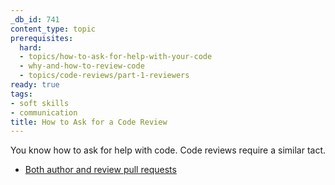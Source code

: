 ```yaml
---
_db_id: 741
content_type: topic
prerequisites:
  hard:
  - topics/how-to-ask-for-help-with-your-code
  - why-and-how-to-review-code
  - topics/code-reviews/part-1-reviewers
ready: true
tags:
- soft skills
- communication
title: How to Ask for a Code Review
---
```


You know how to ask for help with code. Code reviews require a similar tact.


- [Both author and review pull requests](https://www.youtube.com/watch?v=PJjmw9TRB7s)